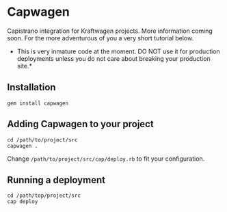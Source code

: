 # Capwagen

Capistrano integration for Kraftwagen projects. More information coming soon.
For the more adventurous of you a very short tutorial below.

* This is very inmature code at the moment. DO NOT use it for production 
deployments unless you do not care about breaking your production site.*

## Installation

```
gem install capwagen
```

## Adding Capwagen to your project

```
cd /path/to/project/src
capwagen .
```

Change `/path/to/project/src/cap/deploy.rb` to fit your configuration.

## Running a deployment

```
cd /path/top/project/src
cap deploy
```